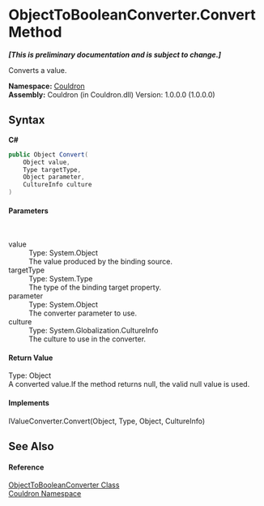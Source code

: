 # ObjectToBooleanConverter.Convert Method 
 _**\[This is preliminary documentation and is subject to change.\]**_

Converts a value.

**Namespace:**&nbsp;<a href="N_Couldron">Couldron</a><br />**Assembly:**&nbsp;Couldron (in Couldron.dll) Version: 1.0.0.0 (1.0.0.0)

## Syntax

**C#**<br />
``` C#
public Object Convert(
	Object value,
	Type targetType,
	Object parameter,
	CultureInfo culture
)
```


#### Parameters
&nbsp;<dl><dt>value</dt><dd>Type: System.Object<br />The value produced by the binding source.</dd><dt>targetType</dt><dd>Type: System.Type<br />The type of the binding target property.</dd><dt>parameter</dt><dd>Type: System.Object<br />The converter parameter to use.</dd><dt>culture</dt><dd>Type: System.Globalization.CultureInfo<br />The culture to use in the converter.</dd></dl>

#### Return Value
Type: Object<br />A converted value.If the method returns null, the valid null value is used.

#### Implements
IValueConverter.Convert(Object, Type, Object, CultureInfo)<br />

## See Also


#### Reference
<a href="T_Couldron_ObjectToBooleanConverter">ObjectToBooleanConverter Class</a><br /><a href="N_Couldron">Couldron Namespace</a><br />